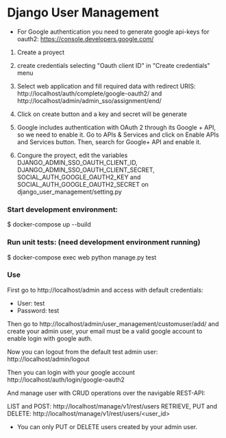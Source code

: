 # Django User Management

* For Google authentication you need to generate google api-keys for oauth2: https://console.developers.google.com/
1. Create a proyect
2. create credentials selecting "Oauth client ID" in "Create credentials" menu
3. Select web application and fill required data with redirect URIS: 	http://localhost/auth/complete/google-oauth2/ and 
http://localhost/admin/admin_sso/assignment/end/

4. Click on create button and a key and secret will be generate
5. Google includes authentication with OAuth 2 through its Google + API, so we need to enable it. Go to APIs & Services and click on Enable APIs and Services button. Then, search for Google+ API and enable it.
6. Congure the proyect, edit the variables DJANGO_ADMIN_SSO_OAUTH_CLIENT_ID, DJANGO_ADMIN_SSO_OAUTH_CLIENT_SECRET, SOCIAL_AUTH_GOOGLE_OAUTH2_KEY and SOCIAL_AUTH_GOOGLE_OAUTH2_SECRET on django_user_management/setting.py




### Start development environment:
$ docker-compose up --build

### Run unit tests: (need development environment running)
$ docker-compose exec web python manage.py test

### Use
First go to http://localhost/admin and access with default credentials:
* User: test
* Password: test

Then go to http://localhost/admin/user_management/customuser/add/
and create your admin user, your email must be a valid google account
to enable login with google auth.

Now you can logout from the default test admin user:
http://localhost/admin/logout

Then you can login with your google account
http://localhost/auth/login/google-oauth2

And manage user with CRUD operations over the navigable REST-API:

LIST and POST: http://localhost/manage/v1/rest/users
RETRIEVE, PUT and DELETE: http://localhost/manage/v1/rest/users/<user_id>

* You can only PUT or DELETE users created by your admin user.
